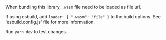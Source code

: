 When bundling this library, `.wasm` file need to be loaded as file url.

If using esbuild, add `loader: { ".wasm": "file" }` to the build options.
See 'esbuild.config.js' file for more information.

Run `yarn dev` to test changes.